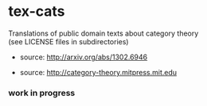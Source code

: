 # tex-cats

Translations of public domain texts about category theory  
(see LICENSE files in subdirectories)

* source: http://arxiv.org/abs/1302.6946

* source: http://category-theory.mitpress.mit.edu

### work in progress